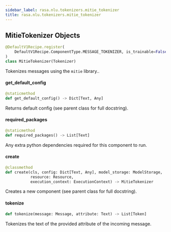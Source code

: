 ```yaml
---
sidebar_label: rasa.nlu.tokenizers.mitie_tokenizer
title: rasa.nlu.tokenizers.mitie_tokenizer
---
```

## MitieTokenizer Objects

```python
@DefaultV1Recipe.register(
    DefaultV1Recipe.ComponentType.MESSAGE_TOKENIZER, is_trainable=False
)
class MitieTokenizer(Tokenizer)
```

Tokenizes messages using the `mitie` library..

#### get\_default\_config

```python
@staticmethod
def get_default_config() -> Dict[Text, Any]
```

Returns default config (see parent class for full docstring).

#### required\_packages

```python
@staticmethod
def required_packages() -> List[Text]
```

Any extra python dependencies required for this component to run.

#### create

```python
@classmethod
def create(cls, config: Dict[Text, Any], model_storage: ModelStorage,
           resource: Resource,
           execution_context: ExecutionContext) -> MitieTokenizer
```

Creates a new component (see parent class for full docstring).

#### tokenize

```python
def tokenize(message: Message, attribute: Text) -> List[Token]
```

Tokenizes the text of the provided attribute of the incoming message.

